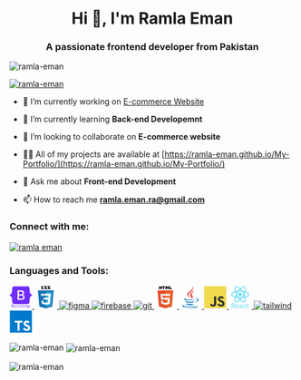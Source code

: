 <h1 align="center">Hi 👋, I'm Ramla Eman</h1>
<h3 align="center">A passionate frontend developer from Pakistan</h3>

<p align="left"> <img src="https://komarev.com/ghpvc/?username=ramla-eman&label=Profile%20views&color=0e75b6&style=flat" alt="ramla-eman" /> </p>

<p align="left"> <a href="https://github.com/ryo-ma/github-profile-trophy"><img src="https://github-profile-trophy.vercel.app/?username=ramla-eman" alt="ramla-eman" /></a> </p>

- 🔭 I’m currently working on [E-commerce Website]((https://github.com/Ramla-Eman/Complete_fully_e_commerce_website))

- 🌱 I’m currently learning **Back-end Developemnt**

- 👯 I’m looking to collaborate on **E-commerce website**

- 👨‍💻 All of my projects are available at [https://ramla-eman.github.io/My-Portfolio/](https://ramla-eman.github.io/My-Portfolio/)

- 💬 Ask me about **Front-end Development**

- 📫 How to reach me **ramla.eman.ra@gmail.com**

<h3 align="left">Connect with me:</h3>
<p align="left">
<a href="https://linkedin.com/in/ramla eman" target="blank"><img align="center" src="https://raw.githubusercontent.com/rahuldkjain/github-profile-readme-generator/master/src/images/icons/Social/linked-in-alt.svg" alt="ramla eman" height="30" width="40" /></a>
</p>

<h3 align="left">Languages and Tools:</h3>
<p align="left"> <a href="https://getbootstrap.com" target="_blank" rel="noreferrer"> <img src="https://raw.githubusercontent.com/devicons/devicon/master/icons/bootstrap/bootstrap-plain-wordmark.svg" alt="bootstrap" width="40" height="40"/> </a> <a href="https://www.w3schools.com/css/" target="_blank" rel="noreferrer"> <img src="https://raw.githubusercontent.com/devicons/devicon/master/icons/css3/css3-original-wordmark.svg" alt="css3" width="40" height="40"/> </a> <a href="https://www.figma.com/" target="_blank" rel="noreferrer"> <img src="https://www.vectorlogo.zone/logos/figma/figma-icon.svg" alt="figma" width="40" height="40"/> </a> <a href="https://firebase.google.com/" target="_blank" rel="noreferrer"> <img src="https://www.vectorlogo.zone/logos/firebase/firebase-icon.svg" alt="firebase" width="40" height="40"/> </a> <a href="https://git-scm.com/" target="_blank" rel="noreferrer"> <img src="https://www.vectorlogo.zone/logos/git-scm/git-scm-icon.svg" alt="git" width="40" height="40"/> </a> <a href="https://www.w3.org/html/" target="_blank" rel="noreferrer"> <img src="https://raw.githubusercontent.com/devicons/devicon/master/icons/html5/html5-original-wordmark.svg" alt="html5" width="40" height="40"/> </a> <a href="https://www.java.com" target="_blank" rel="noreferrer"> <img src="https://raw.githubusercontent.com/devicons/devicon/master/icons/java/java-original.svg" alt="java" width="40" height="40"/> </a> <a href="https://developer.mozilla.org/en-US/docs/Web/JavaScript" target="_blank" rel="noreferrer"> <img src="https://raw.githubusercontent.com/devicons/devicon/master/icons/javascript/javascript-original.svg" alt="javascript" width="40" height="40"/> </a> <a href="https://reactjs.org/" target="_blank" rel="noreferrer"> <img src="https://raw.githubusercontent.com/devicons/devicon/master/icons/react/react-original-wordmark.svg" alt="react" width="40" height="40"/> </a> <a href="https://tailwindcss.com/" target="_blank" rel="noreferrer"> <img src="https://www.vectorlogo.zone/logos/tailwindcss/tailwindcss-icon.svg" alt="tailwind" width="40" height="40"/> </a> <a href="https://www.typescriptlang.org/" target="_blank" rel="noreferrer"> <img src="https://raw.githubusercontent.com/devicons/devicon/master/icons/typescript/typescript-original.svg" alt="typescript" width="40" height="40"/> </a> </p>

<p><img align="left" src="https://github-readme-stats.vercel.app/api/top-langs?username=ramla-eman&show_icons=true&locale=en&layout=compact" alt="ramla-eman" /></p>

<p>&nbsp;<img align="center" src="https://github-readme-stats.vercel.app/api?username=ramla-eman&show_icons=true&locale=en" alt="ramla-eman" /></p>

<p><img align="center" src="https://github-readme-streak-stats.herokuapp.com/?user=ramla-eman&" alt="ramla-eman" /></p>
